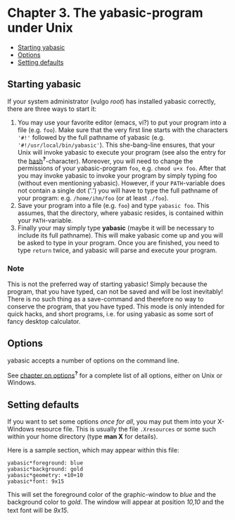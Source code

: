 # Chapter 3. The yabasic-program under Unix

* [Starting yabasic](#starting-yabasic)
* [Options](#options)
* [Setting defaults](#setting-defaults)

## Starting yabasic

If your system administrator (vulgo *root*) has installed yabasic correctly, there are three ways to start it:

1. You may use your favorite editor (emacs, vi?) to put your program into a file (e.g. ```foo```). Make sure that the very first line starts with the characters ```'#!'``` followed by the full pathname of yabasic (e.g. ```'#!/usr/local/bin/yabasic'```). This she-bang-line ensures, that your Unix will invoke yabasic to execute your program (see also the entry for the [hash]()<sup>**?**</sup>-character). Moreover, you will need to change the permissions of your yabasic-program ```foo```, e.g. ```chmod u+x foo```. After that you may invoke yabasic to invoke your program by simply typing foo (without even mentioning yabasic). However, if your ```PATH```-variable does not contain a single dot ('.') you will have to type the full pathname of your program: e.g. ```/home/ihm/foo``` (or at least ```./foo```).
2. Save your program into a file (e.g. ```foo```) and type ```yabasic foo```. This assumes, that the directory, where yabasic resides, is contained within your ```PATH```-variable.
3. Finally your may simply type **yabasic** (maybe it will be necessary to include its full pathname). This will make yabasic come up and you will be asked to type in your program. Once you are finished, you need to type ```return``` twice, and yabasic will parse and execute your program.

### Note

This is not the preferred way of starting yabasic! Simply because the program, that you have typed, can not be saved and will be lost inevitably! There is no such thing as a save-command and therefore no way to conserve the program, that you have typed. This mode is only intended for quick hacks, and short programs, i.e. for using yabasic as some sort of fancy desktop calculator.

## Options

yabasic accepts a number of options on the command line.

See [chapter on options]()<sup>**?**</sup> for a complete list of all options, either on Unix or Windows.

## Setting defaults

If you want to set some options *once for all*, you may put them into your X-Windows resource file. This is usually the file ```.Xresources``` or some such within your home directory (type **man X** for details).

Here is a sample section, which may appear within this file:

```
yabasic*foreground: blue
yabasic*background: gold
yabasic*geometry: +10+10
yabasic*font: 9x15
```

This will set the foreground color of the graphic-window to *blue* and the background color to *gold*. The window will appear at position *10,10* and the text font will be *9x15*.
　
